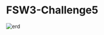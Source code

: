 # FSW3-Challenge5
![erd](https://user-images.githubusercontent.com/86161108/164751763-c86441c7-c0d6-48eb-ae7e-73a42d18c24b.JPG)
